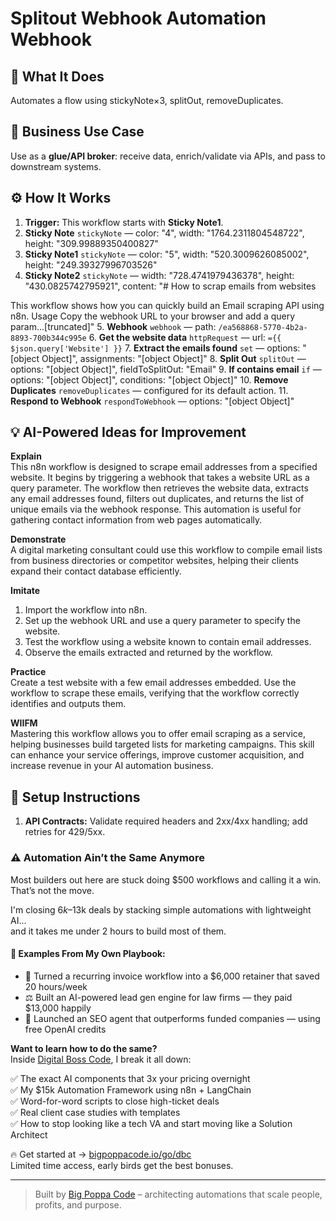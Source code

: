 # Splitout Webhook Automation Webhook
## 🚀 What It Does
Automates a flow using stickyNote×3, splitOut, removeDuplicates.

## 💼 Business Use Case
Use as a **glue/API broker**: receive data, enrich/validate via APIs, and pass to downstream systems.

## ⚙️ How It Works
1. **Trigger:** This workflow starts with **Sticky Note1**.
2. **Sticky Note** `stickyNote` — color: "4", width: "1764.2311804548722", height: "309.99889350400827"
3. **Sticky Note1** `stickyNote` — color: "5", width: "520.3009626085002", height: "249.39327996703526"
4. **Sticky Note2** `stickyNote` — width: "728.4741979436378", height: "430.0825742795921", content: "# How to scrap emails from websites

This workflow shows how you can quickly build an Email scraping API using n8n.
Usage
Copy the webhook URL to your browser and add a query param…[truncated]"
5. **Webhook** `webhook` — path: `/ea568868-5770-4b2a-8893-700b344c995e`
6. **Get the website data** `httpRequest` — url: `={{ $json.query['Website'] }}`
7. **Extract the emails found** `set` — options: "[object Object]", assignments: "[object Object]"
8. **Split Out** `splitOut` — options: "[object Object]", fieldToSplitOut: "Email"
9. **If contains email** `if` — options: "[object Object]", conditions: "[object Object]"
10. **Remove Duplicates** `removeDuplicates` — configured for its default action.
11. **Respond to Webhook** `respondToWebhook` — options: "[object Object]"

## 💡 AI-Powered Ideas for Improvement
**Explain**  
This n8n workflow is designed to scrape email addresses from a specified website. It begins by triggering a webhook that takes a website URL as a query parameter. The workflow then retrieves the website data, extracts any email addresses found, filters out duplicates, and returns the list of unique emails via the webhook response. This automation is useful for gathering contact information from web pages automatically.

**Demonstrate**  
A digital marketing consultant could use this workflow to compile email lists from business directories or competitor websites, helping their clients expand their contact database efficiently.

**Imitate**  
1. Import the workflow into n8n.
2. Set up the webhook URL and use a query parameter to specify the website.
3. Test the workflow using a website known to contain email addresses.
4. Observe the emails extracted and returned by the workflow.

**Practice**  
Create a test website with a few email addresses embedded. Use the workflow to scrape these emails, verifying that the workflow correctly identifies and outputs them.

**WIIFM**  
Mastering this workflow allows you to offer email scraping as a service, helping businesses build targeted lists for marketing campaigns. This skill can enhance your service offerings, improve customer acquisition, and increase revenue in your AI automation business.

## 🔧 Setup Instructions
1. **API Contracts:** Validate required headers and 2xx/4xx handling; add retries for 429/5xx.

### ⚠️ Automation Ain’t the Same Anymore

Most builders out here are stuck doing $500 workflows and calling it a win.  
That’s not the move.  

I'm closing $6k–$13k deals by stacking simple automations with lightweight AI...  
and it takes me under 2 hours to build most of them.

#### 🧠 Examples From My Own Playbook:
- 🔁 Turned a recurring invoice workflow into a $6,000 retainer that saved 20 hours/week  
- ⚖️ Built an AI-powered lead gen engine for law firms — they paid $13,000 happily  
- 🚀 Launched an SEO agent that outperforms funded companies — using free OpenAI credits  

**Want to learn how to do the same?**  
Inside [Digital Boss Code](https://bigpoppacode.io/go/dbc), I break it all down:

✅ The exact AI components that 3x your pricing overnight  
✅ My $15k Automation Framework using n8n + LangChain  
✅ Word-for-word scripts to close high-ticket deals  
✅ Real client case studies with templates  
✅ How to stop looking like a tech VA and start moving like a Solution Architect  

🔥 Get started at → [bigpoppacode.io/go/dbc](https://bigpoppacode.io/go/dbc)  
Limited time access, early birds get the best bonuses.

---
> Built by [Big Poppa Code](https://bigpoppacode.io) – architecting automations that scale people, profits, and purpose.

